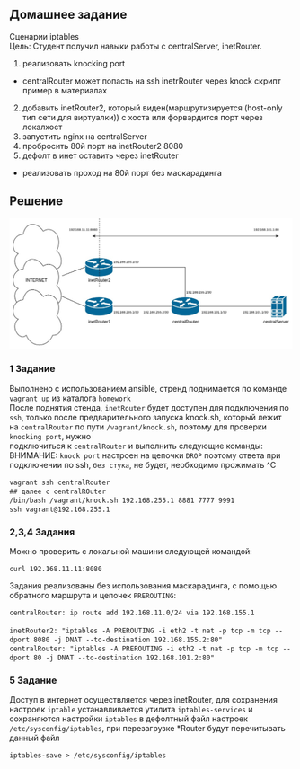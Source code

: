 ## Домашнее задание  
Сценарии iptables  
Цель: Студент получил навыки работы с centralServer, inetRouter.  
1) реализовать knocking port  
- centralRouter может попасть на ssh inetrRouter через knock скрипт  
пример в материалах  
2) добавить inetRouter2, который виден(маршрутизируется (host-only тип сети для виртуалки)) с хоста или форвардится порт через локалхост  
3) запустить nginx на centralServer  
4) пробросить 80й порт на inetRouter2 8080  
5) дефолт в инет оставить через inetRouter   
   
* реализовать проход на 80й порт без маскарадинга    
  
## Решение  
![logo](https://github.com/dbudakov/20.iptables/blob/master/homework/iptables.jpg)

### 1 Задание 
Выполнено с использованием ansible, стренд поднимается по команде `vagrant up` из каталога `homework`  
После поднятия стенда, `inetRouter` будет доступен для подключения по `ssh`, только после предварительного запуска knock.sh, который лежит на `centralRouter` по пути `/vagrant/knock.sh`, поэтому для проверки `knocking port`, нужно   
подключиться к `centralRouter` и выполнить следующие команды:  
ВНИМАНИЕ: `knock port` настроен на цепочки `DROP` поэтому ответа при подключении по ssh, `без стука`, не будет, необходимо прожимать ^C  
```
vagrant ssh centralRouter
## далее с centralROuter
/bin/bash /vagrant/knock.sh 192.168.255.1 8881 7777 9991
ssh vagrant@192.168.255.1
```
### 2,3,4 Задания 
Можно проверить с локальной машини следующей командой:  
```
curl 192.168.11.11:8080
```
Задания реализованы без использования маскарадинга, с помощью обратного маршрута и цепочек `PREROUTING`:
```
centralRouter: ip route add 192.168.11.0/24 via 192.168.155.1  

inetRouter2: "iptables -A PREROUTING -i eth2 -t nat -p tcp -m tcp --dport 8080 -j DNAT --to-destination 192.168.155.2:80" 
centralRouter: "iptables -A PREROUTING -i eth2 -t nat -p tcp -m tcp --dport 80 -j DNAT --to-destination 192.168.101.2:80"
```
### 5 Задание
Доступ в интернет осуществляется через inetRouter, для сохранения настроек `iptable` устанавливается утилита `iptables-services` и сохраняются настройки `iptables` в дефолтный файл настроек `/etc/sysconfig/iptables`, при перезагрузке \*Router будут перечитывать данный файл   
```
iptables-save > /etc/sysconfig/iptables
```

